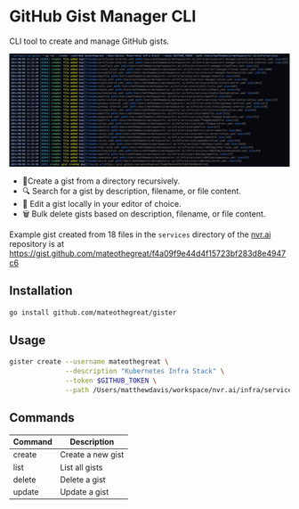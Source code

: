 # GitHub Gist Manager CLI

CLI tool to create and manage GitHub gists.

![alt text](Cursor-000199.png)

- 🚀Create a gist from a directory recursively.
- 🔍 Search for a gist by description, filename, or file content.
- 📝 Edit a gist locally in your editor of choice.
- 🗑️ Bulk delete gists based on description, filename, or file content.

Example gist created from 18 files in the `services` directory of the [nvr.ai](https://nvr.ai) repository is at <https://gist.github.com/mateothegreat/f4a09f9e44d4f15723bf283d8e4947c6>

## Installation

```bash
go install github.com/mateothegreat/gister
```

## Usage

```bash
gister create --username mateothegreat \
              --description "Kubernetes Infra Stack" \
              --token $GITHUB_TOKEN \
              --path /Users/matthewdavis/workspace/nvr.ai/infra/services
```

## Commands

| Command | Description       |
| ------- | ----------------- |
| create  | Create a new gist |
| list    | List all gists    |
| delete  | Delete a gist     |
| update  | Update a gist     |
